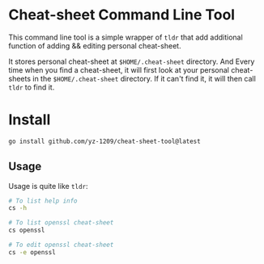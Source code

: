 # Cheat-sheet Command Line Tool

This command line tool is a simple wrapper of `tldr` that add additional function of adding && editing personal cheat-sheet.

It stores personal cheat-sheet at `$HOME/.cheat-sheet` directory. And Every time
when you find a cheat-sheet, it will first look at your personal cheat-sheets in the `$HOME/.cheat-sheet` directory. If it can't find it, it will then call `tldr` to find it.

# Install

```bash
go install github.com/yz-1209/cheat-sheet-tool@latest
```

## Usage

Usage is quite like `tldr`:
```bash
# To list help info
cs -h

# To list openssl cheat-sheet
cs openssl

# To edit openssl cheat-sheet
cs -e openssl

```